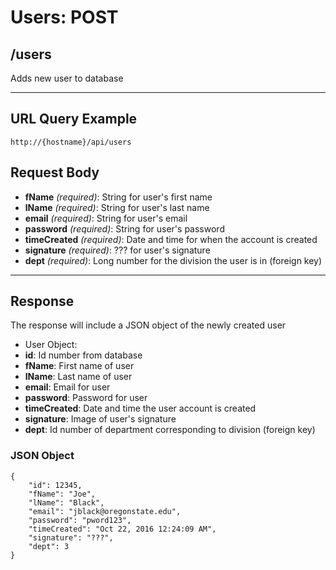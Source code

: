 # Users: POST

## /users

Adds new user to database

---

## URL Query Example

```
http://{hostname}/api/users
```

## Request Body

- **fName** *(required)*: String for user's first name
- **lName** *(required)*: String for user's last name
- **email** *(required)*: String for user's email
- **password** *(required)*: String for user's password
- **timeCreated** *(required)*: Date and time for when the account is created
- **signature** *(required)*: ??? for user's signature
- **dept** *(required)*: Long number for the division the user is in (foreign key) 

---

## Response

The response will include a JSON object of the newly created user

- User Object:
 - **id**: Id number from database
 - **fName**: First name of user
 - **lName**: Last name of user
 - **email**: Email for user
 - **password**: Password for user
 - **timeCreated**: Date and time the user account is created
 - **signature**: Image of user's signature
 - **dept**: Id number of department corresponding to division (foreign key)


### JSON Object

```
{
	"id": 12345,
	"fName": "Joe",
	"lName": "Black",
	"email": "jblack@oregonstate.edu",
	"password": "pword123",
	"timeCreated": "Oct 22, 2016 12:24:09 AM",
	"signature": "???",
	"dept": 3
}
```